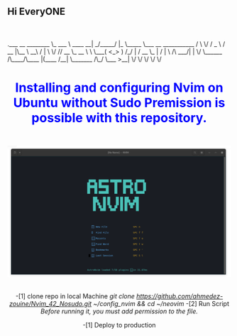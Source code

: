 
<h4 align="center">
  <h2>Hi EveryONE </h2>
<br>
<br>
            .___      __    ________                      
            \_   ___ \  ____   __| _/_____/  |_  \_____  \___  __ ___________ 
             /    \  \/ /  _ \ / __ |\__  \   __\  /   |   \  \/ // __ \_  __ \
            \     \___(  <_> ) /_/ | / __ \_  |   /    |    \   /\  ___/|  | \/
             \______  /\____/\____ |(____  /__|   \_______  /\_/  \___  >__|   
                    \/            \/     \/               \/          \/      
</h4>
<div style="text-align: center;">
<h3 style="color: blue; font-size: 2em;"> Installing and configuring Nvim on Ubuntu without Sudo Premission is possible with this repository.</h3>
<br> 
<img src="nvim.png" alt="Image description" title="Image Title" />
<br>
<br>

-[1] clone repo in local Machine
*git clone https://github.com/ahmedez-zouine/Nvim_42_Nosudo.git ~/config_nvim && cd ~/neovim*
-[2] Run Script 
*Before running it, you must add permission to the file.*

-[1] Deploy to production
